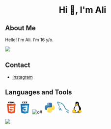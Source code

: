 <h1 align="center">
Hi 👋, I'm Ali
</h1>

## About Me
Hello! I'm Ali. I'm 16 y/o.

<a href="https://discord.com/users/602168897948483589" title="Discord Account"><img src="https://lanyard.cnrad.dev/api/602168897948483589"> </a>

## Contact
- [Instagram](https://instagram.com/alikaplanxyz)

## Languages and Tools
<p align="left">
<img src="https://raw.githubusercontent.com/devicons/devicon/master/icons/html5/html5-original-wordmark.svg" alt="html5" width="40" height="40"/>
<img src="https://raw.githubusercontent.com/devicons/devicon/master/icons/css3/css3-original-wordmark.svg" alt="css3" width="40" height="40"/>
<img src="https://upload.wikimedia.org/wikipedia/commons/0/0d/C_Sharp_wordmark.svg" alt="c#" width="40" height="40"/>
<img src="https://raw.githubusercontent.com/devicons/devicon/master/icons/python/python-original.svg" alt="python" width="40" height="40"/> 
<img src="https://raw.githubusercontent.com/devicons/devicon/master/icons/mysql/mysql-original.svg" alt="mysql" width="40" height="40"/>
<img src="https://raw.githubusercontent.com/devicons/devicon/master/icons/linux/linux-original.svg" alt="linux" width="40" height="40"/>
</p>

<img src="https://github-readme-stats.vercel.app/api?username=AliKaplann&&show_icons=true&title_color=ffffff&icon_color=bb2acf&text_color=daf7dc&bg_color=151515">
